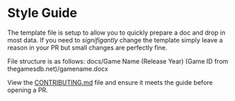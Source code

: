 # Style Guide

The template file is setup to allow you to quickly prepare a doc and drop in most data.
If you need to *signifigantly* change the template simply leave a reason in your PR but small changes are perfectly fine.

File structure is as follows:
docs/Game Name (Release Year) (Game ID from thegamesdb.net)/gamename.docx

View the [CONTRIBUTING.md](../CONTRIBUTING.md) file and ensure it meets the guide before opening a PR.
